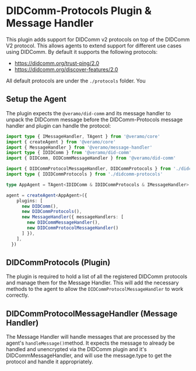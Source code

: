 # DIDComm-Protocols Plugin & Message Handler

This plugin adds support for DIDComm v2 protocols on top of the DIDComm V2 protocol. This allows
agents to extend support for different use cases using DIDComm. By default it supports the following
protocols:

- https://didcomm.org/trust-ping/2.0
- https://didcomm.org/discover-features/2.0

All default protocols are under the `./protocols` folder. You

## Setup the Agent

The plugin expects the `@veramo/did-comm` and its message handler to unpack the DIDComm message before
the DIDComm-Protocols message handler and plugin can handle the protocol:

```TypeScript
import type { IMessageHandler, TAgent } from '@veramo/core'
import { createAgent } from '@veramo/core'
import { MessageHandler } from '@veramo/message-handler'
import type { IDIDComm } from '@veramo/did-comm'
import { DIDComm, DIDCommMessageHandler } from '@veramo/did-comm'

import { DIDCommProtocolMessageHandler, DIDCommProtocols } from './didcomm-protocols'
import type { IDIDCommProtocols } from './didcomm-protocols'

type AppAgent = TAgent<IDIDComm & IDIDCommProtocols & IMessageHandler>

agent = createAgent<AppAgent>({
    plugins: [
      new DIDComm(),
      new DIDCommProtocols(),
      new MessageHandler({ messageHandlers: [
        new DIDCommMessageHandler(),
        new DIDCommProtocolMessageHandler()
      ] }),
    ],
  })
```

## DIDCommProtocols (Plugin)

The plugin is required to hold a list of all the registered DIDComm protocols and manage them for the
Message Handler. This will add the necessary methods to the agent to allow the `DIDCommProtocolMessageHandler` to work correctly.

## DIDCommProtocolMessageHandler (Message Handler)

The Message Handler will handle messages that are processed by the agent's `handleMessage()`method. It expects
the message to already be handled and unencrypted via the DIDComm plugin and it's DIDCommMessageHandler, and will use the message.type to get the protocol and handle it appropriately.

